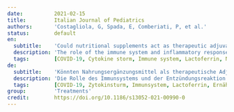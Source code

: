 ```yaml
---
date:          2021-02-15
title:         Italian Journal of Pediatrics
authors:       'Costagliola, G, Spada, E, Comberiati, P, et al.'
status:        default
en:
  subtitle:    'Could nutritional supplements act as therapeutic adjuvants in COVID-19?'
  description: 'The role of the immune system and inflammatory response in the pathogenesis of the severe manifestations of coronavirus disease 2019 (COVID-19) is well known. Currently, different therapies active on the immune system are used for the management of COVID-19. The involvement of the immune system also opens the opportunity for the use of nutritional supplements with antimicrobial and immunomodulatory activity. Nutritional supplements with antimicrobial and immunomodulatory activity are promising therapeutic adjuvants for the treatment of COVID-19, and also for the prevention of viral spreading. In particular, the role of vitamin D, probiotics, lactoferrin, and zinc is of significant clinical interest, although there are only a few data on their use in COVID-19 patients. Their molecular actions, together with the results of studies performed on other respiratory infections, strongly suggest their potential utility in COVID-19. This article discusses the main properties of these nutritional supplements and their potential applicability in the prevention and treatment of COVID-19. The supplementation with vitamin D, probiotics, lactoferrin and zinc could have a role both in preventing SARS-CoV-2 infection and in mitigating the clinical course in infected patients, contributing in the prevention of immune-mediated organ damage.'
  tags:        [COVID-19, Cytokine storm, Immune system, Lactoferrin, Nutrition, Probiotics, Supplementation, Vitamin D, Zinc]
de:
  subtitle:    'Könnten Nahrungsergänzungsmittel als therapeutische Adjuvantien bei COVID-19 wirken?'
  description: 'Die Rolle des Immunsystems und der Entzündungsreaktion in der Pathogenese der schweren Manifestationen der Coronavirus-Krankheit 2019 (COVID-19) ist gut bekannt. Derzeit werden verschiedene Therapien, die auf das Immunsystem einwirken, für die Behandlung von COVID-19 eingesetzt. Die Beteiligung des Immunsystems eröffnet auch die Möglichkeit der Verwendung von Nahrungsergänzungsmitteln mit antimikrobieller und immunmodulatorischer Wirkung. Nahrungsergänzungsmittel mit antimikrobieller und immunmodulatorischer Wirkung sind vielversprechende therapeutische Hilfsmittel für die Behandlung von COVID-19 und auch für die Prävention der Virusausbreitung. Insbesondere die Rolle von Vitamin D, Probiotika, Lactoferrin und Zink ist von großem klinischen Interesse, obwohl es nur wenige Daten über ihre Verwendung bei COVID-19-Patienten gibt. Ihre molekularen Wirkungen sowie die Ergebnisse von Studien, die bei anderen Atemwegsinfektionen durchgeführt wurden, deuten stark auf ihren potenziellen Nutzen bei COVID-19 hin. In diesem Artikel werden die wichtigsten Eigenschaften dieser Nahrungsergänzungsmittel und ihre potenzielle Anwendbarkeit bei der Prävention und Behandlung von COVID-19 erörtert. Die Supplementierung mit Vitamin D, Probiotika, Lactoferrin und Zink könnte sowohl bei der Vorbeugung einer SARS-CoV-2-Infektion als auch bei der Milderung des klinischen Verlaufs bei infizierten Patienten eine Rolle spielen und dazu beitragen, immunvermittelte Organschäden zu verhindern.' 
  tags:        [COVID-19, Zytokinsturm, Immunsystem, Lactoferrin, Ernährung, Probiotika, Supplementierung, Vitamin D, Zink]
group:         'Treatments'
credit:        https://doi.org/10.1186/s13052-021-00990-0
---
```

